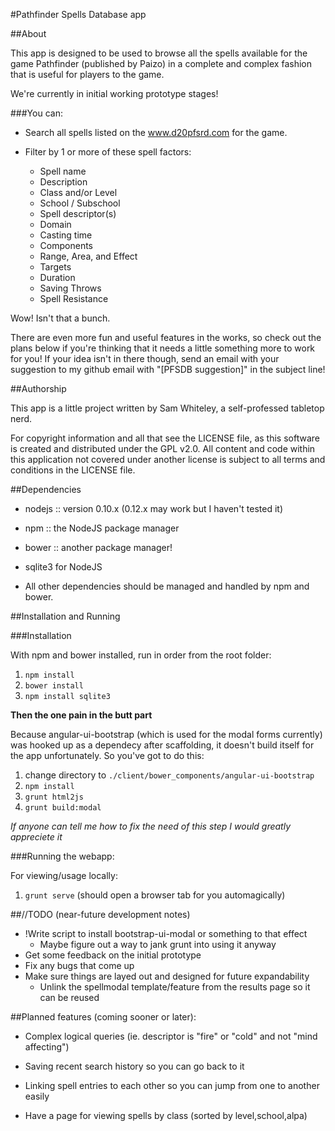 #Pathfinder Spells Database app

##About

This app is designed to be used to browse all the spells available for the game
Pathfinder (published by Paizo) in a complete and complex fashion that is
useful for players to the game.

We're currently in initial working prototype stages!

###You can:

  - Search all spells listed on the www.d20pfsrd.com for the game.

  - Filter by 1 or more of these spell factors:
    - Spell name
    - Description
    - Class and/or Level
    - School / Subschool
    - Spell descriptor(s)
    - Domain
    - Casting time
    - Components
    - Range, Area, and Effect
    - Targets
    - Duration
    - Saving Throws
    - Spell Resistance

Wow! Isn't that a bunch.

There are even more fun and useful features in the works, so check out the
plans below if you're thinking that it needs a little something more to work
for you! If your idea isn't in there though, send an email with your suggestion
to my github email with "[PFSDB suggestion]" in the subject line!

##Authorship

This app is a little project written by Sam Whiteley, a self-professed tabletop
nerd.

For copyright information and all that see the LICENSE file, as this software
is created and distributed under the GPL v2.0. All content and code within this
application not covered under another license is subject to all terms and
conditions in the LICENSE file.

##Dependencies

- nodejs :: version 0.10.x (0.12.x may work but I haven't tested it)

- npm :: the NodeJS package manager

- bower :: another package manager!

- sqlite3 for NodeJS

- All other dependencies should be managed and handled by npm and bower.

##Installation and Running

###Installation

With npm and bower installed, run in order from the root folder:

1. `npm install`
2. `bower install`
3. `npm install sqlite3`

**Then the one pain in the butt part**

Because angular-ui-bootstrap (which is used for the modal forms currently) was
hooked up as a dependecy after scaffolding, it doesn't build itself for the app
unfortunately. So you've got to do this:

1. change directory to `./client/bower_components/angular-ui-bootstrap`
2. `npm install`
3. `grunt html2js`
4. `grunt build:modal`

*If anyone can tell me how to fix the need of this step I would greatly
appreciete it*

###Running the webapp:

For viewing/usage locally:

1. `grunt serve` (should open a browser tab for you automagically)

##//TODO (near-future development notes)

- !Write script to install bootstrap-ui-modal or something to that effect
  - Maybe figure out a way to jank grunt into using it anyway
- Get some feedback on the initial prototype
- Fix any bugs that come up
- Make sure things are layed out and designed for future expandability
  - Unlink the spellmodal template/feature from the results page so it can be
    reused

##Planned features (coming sooner or later):

- Complex logical queries (ie. descriptor is "fire" or "cold" and not "mind
  affecting")

- Saving recent search history so you can go back to it

- Linking spell entries to each other so you can jump from one to another
  easily

- Have a page for viewing spells by class (sorted by level,school,alpa)

